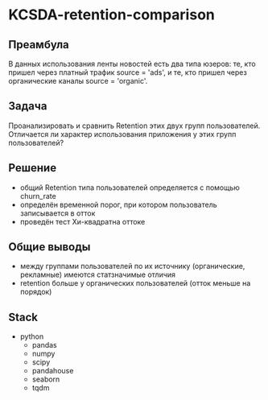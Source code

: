 # KCSDA-retention-comparison

## Преамбула
В данных использования ленты новостей есть два типа юзеров: те, кто пришел через платный трафик source = 'ads', и те, кто пришел через органические каналы source = 'organic'.

## Задача
Проанализировать и сравнить Retention этих двух групп пользователей. Отличается ли характер использования приложения у этих групп пользователей?

## Решение
- общий Retention типа пользователей определяется с помощью churn_rate
- определён временной порог, при котором пользователь записывается в отток
- проведён тест Хи-квадратна оттоке

## Общие выводы
- между группами пользователей по их источнику (органические, рекламные) имеются статзначимые отличия
- retention больше у органических пользователей (отток меньше на порядок)

## Stack
- python
  - pandas
  - numpy
  - scipy
  - pandahouse
  - seaborn
  - tqdm

